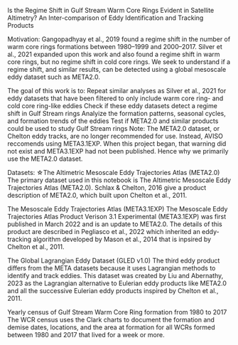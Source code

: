 Is the Regime Shift in Gulf Stream Warm Core Rings Evident in Satellite Altimetry? An Inter-comparison of Eddy Identification and Tracking Products

Motivation:
Gangopadhyay et al., 2019 found a regime shift in the number of warm core rings formations between 1980–1999 and 2000–2017. Silver et al., 2021 expanded upon this work and also found a regime shift in warm core rings, but no regime shift in cold core rings. We seek to understand if a regime shift, and similar results, can be detected using a global mesoscale eddy dataset such as META2.0.

The goal of this work is to:
Repeat similar analyses as Silver et al., 2021 for eddy datasets that have been filtered to only include warm core ring- and cold core ring-like eddies
Check if these eddy datasets detect a regime shift in Gulf Stream rings
Analyize the formation patterns, seasonal cycles, and formation trends of the eddies
Test if META2.0 and similar products could be used to study Gulf Stream rings
Note: The META2.0 dataset, or Chelton eddy tracks, are no longer recommended for use. Instead, AVISO reccomends using META3.1EXP. When this project began, that warning did not exist and META3.1EXP had not been published. Hence why we primarily use the META2.0 dataset.

Datasets:
☆The Altimetric Mesoscale Eddy Trajectories Atlas (META2.0)
The primary dataset used in this notebook is The Altimetric Mesoscale Eddy Trajectories Atlas (META2.0). Schlax & Chelton, 2016 give a product description of META2.0, which built upon Chelton et al., 2011.

The Mesoscale Eddy Trajectories Atlas (META3.1EXP)
The Mesoscale Eddy Trajectories Atlas Product Verison 3.1 Experimental (META3.1EXP) was first published in March 2022 and is an update to META2.0. The details of this product are described in Pegliasco et al., 2022 which inherited an eddy-tracking algorithm developed by Mason et al., 2014 that is inpsired by Chelton et al., 2011.

The Global Lagrangian Eddy Dataset (GLED v1.0)
The third eddy product differs from the META datasets because it uses Lagrangian methods to identify and track eddies. This dataset was created by Liu and Abernathy, 2023 as the Lagrangian alternative to Eulerian eddy products like META2.0 and all the successive Eulerian eddy products inspired by Chelton et al., 2011.

Yearly census of Gulf Stream Warm Core Ring formation from 1980 to 2017
The WCR census uses the Clark charts to document the formation and demise dates, locations, and the area at formation for all WCRs formed between 1980 and 2017 that lived for a week or more.
